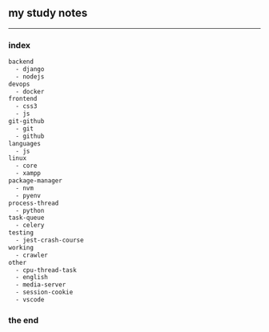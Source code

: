 ## my study notes
-----------------

### index
```bash
backend
  - django
  - nodejs
devops
  - docker
frontend
  - css3
  - js
git-github
  - git
  - github
languages
  - js
linux
  - core
  - xampp
package-manager
  - nvm
  - pyenv
process-thread
  - python
task-queue
  - celery
testing
  - jest-crash-course
working
  - crawler
other
  - cpu-thread-task
  - english
  - media-server
  - session-cookie
  - vscode
```

### the end
